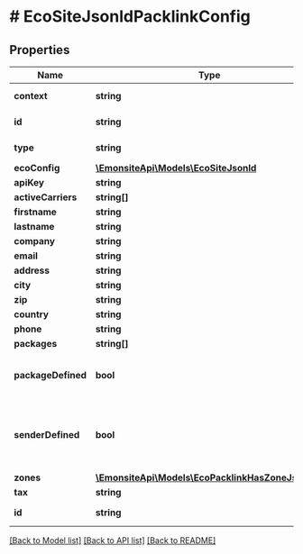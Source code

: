 # # EcoSiteJsonldPacklinkConfig

## Properties

Name | Type | Description | Notes
------------ | ------------- | ------------- | -------------
**context** | **string** |  | [optional] [readonly]
**id** | **string** |  | [optional] [readonly]
**type** | **string** |  | [optional] [readonly]
**ecoConfig** | [**\EmonsiteApi\Models\EcoSiteJsonld**](EcoSiteJsonld.md) |  | [optional]
**apiKey** | **string** |  | [optional]
**activeCarriers** | **string[]** |  | [optional]
**firstname** | **string** |  | [optional]
**lastname** | **string** |  | [optional]
**company** | **string** |  | [optional]
**email** | **string** |  | [optional]
**address** | **string** |  | [optional]
**city** | **string** |  | [optional]
**zip** | **string** |  | [optional]
**country** | **string** |  | [optional]
**phone** | **string** |  | [optional]
**packages** | **string[]** |  | [optional]
**packageDefined** | **bool** | Détermine si un colis type a été renseigné | [optional] [readonly]
**senderDefined** | **bool** | Détermine si les coordonnées d&#39;expéditeurs ont été renseignés | [optional] [readonly]
**zones** | [**\EmonsiteApi\Models\EcoPacklinkHasZoneJsonld[]**](EcoPacklinkHasZoneJsonld.md) |  | [optional]
**tax** | **string** |  | [optional]
**id** | **string** |  | [optional] [readonly]

[[Back to Model list]](../../README.md#models) [[Back to API list]](../../README.md#endpoints) [[Back to README]](../../README.md)

